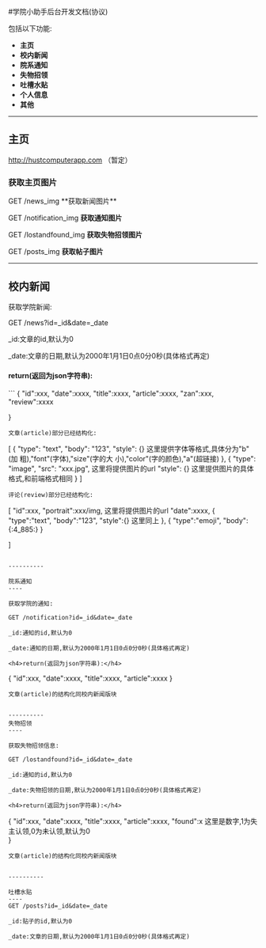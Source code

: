 #学院小助手后台开发文档(协议)

包括以下功能:
- **主页**
- **校内新闻**
- **院系通知**
- **失物招领**
- **吐槽水贴**
- **个人信息**
- **其他**


----------

主页
--

http://hustcomputerapp.com （暂定）
<h3>获取主页图片</h3>
GET /news_img                         	 **获取新闻图片**

GET /notification_img             	 **获取通知图片**

GET /lostandfound_img                    **获取失物招领图片**

GET /posts_img                           **获取帖子图片**


----------

校内新闻
----
获取学院新闻:

GET /news?id=_id&date=_date

_id:文章的id,默认为0

_date:文章的日期,默认为2000年1月1日0点0分0秒(具体格式再定)
<h4>return(返回为json字符串):</h4>
```
{
	"id":xxx,
	"date":xxxx,
	"title":xxxx,
	"article":xxxx,
	"zan":xxx,
	"review":xxxx

}
```
文章(article)部分已经结构化:
```
[
  {
    "type": "text",
    "body": "123",
    "style": {}            这里提供字体等格式,具体分为"b"(加
                           粗),"font"(字体),"size"(字的大
                           小),"color"(字的颜色),"a"(超链接)
  },
  {
    "type": "image",
    "src": "xxx.jpg",      这里将提供图片的url
    "style": {}            这里提供图片的具体格式,和前端格式相同
  }
]
```
评论(review)部分已经结构化:
```
[
	"id":xxx,
	"portrait":xxx/img,    这里将提供图片的url
	"date":xxxx,
	{
		"type":"text",
		"body":"123",
		"style":{}         这里同上
	},
	{
		"type":"emoji",
		"body":{:4_885:}
	}

]
```

----------

院系通知
----

获取学院的通知:

GET /notification?id=_id&date=_date

_id:通知的id,默认为0

_date:通知的日期,默认为2000年1月1日0点0分0秒(具体格式再定)

<h4>return(返回为json字符串):</h4>
```
{
	"id":xxx,
	"date":xxxx,
	"title":xxxx,
	"article":xxxx
}
```
文章(article)的结构化同校内新闻版块


----------
失物招领
----

获取失物招领信息:

GET /lostandfound?id=_id&date=_date

_id:通知的id,默认为0

_date:失物招领的日期,默认为2000年1月1日0点0分0秒(具体格式再定)

<h4>return(返回为json字符串):</h4>
```
{
	"id":xxx,
	"date":xxxx,
	"title":xxxx,
	"article":xxxx,
	"found":x              这里是数字,1为失主认领,0为未认领,默认为0         
}
```
文章(article)的结构化同校内新闻版块


----------

吐槽水贴
----
GET /posts?id=_id&date=_date

_id:贴子的id,默认为0

_date:文章的日期,默认为2000年1月1日0点0分0秒(具体格式再定)
